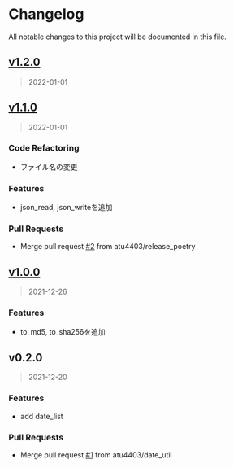 # Changelog
All notable changes to this project will be documented in this file.

<a name="v1.2.0"></a>
## [v1.2.0](/compare/v1.1.0...v1.2.0)

> 2022-01-01


<a name="v1.1.0"></a>
## [v1.1.0](/compare/v1.0.0...v1.1.0)

> 2022-01-01

### Code Refactoring

* ファイル名の変更

### Features

* json_read, json_writeを追加

### Pull Requests

* Merge pull request [#2](/issues/2) from atu4403/release_poetry


<a name="v1.0.0"></a>
## [v1.0.0](/compare/v0.2.0...v1.0.0)

> 2021-12-26

### Features

* to_md5, to_sha256を追加


<a name="v0.2.0"></a>
## v0.2.0

> 2021-12-20

### Features

* add date_list

### Pull Requests

* Merge pull request [#1](/issues/1) from atu4403/date_util

